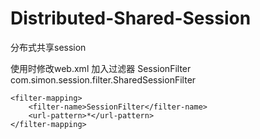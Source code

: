 # Distributed-Shared-Session
分布式共享session

使用时修改web.xml 加入过滤器
  <filter>
	    <filter-name>SessionFilter</filter-name>
	    <filter-class>com.simon.session.filter.SharedSessionFilter</filter-class>
	</filter>
	
	<filter-mapping>
	    <filter-name>SessionFilter</filter-name>
	    <url-pattern>*</url-pattern>
	</filter-mapping>
